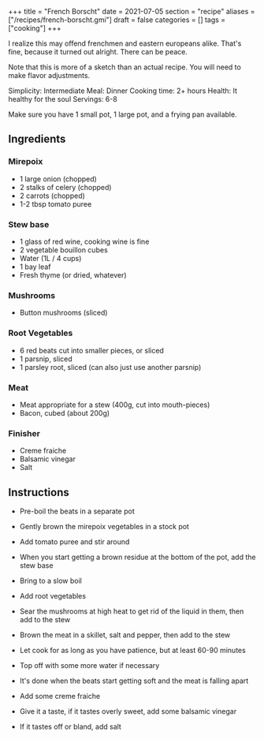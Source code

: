 +++
title = "French Borscht"
date = 2021-07-05
section = "recipe"
aliases = ["/recipes/french-borscht.gmi"]
draft = false
categories = []
tags = ["cooking"]
+++


I realize this may offend frenchmen and eastern europeans alike. That's fine, because it turned out alright. There can be peace.

Note that this is more of a sketch than an actual recipe. You will need to make flavor adjustments.

Simplicity: Intermediate
Meal: Dinner
Cooking time: 2+ hours
Health: It healthy for the soul
Servings: 6-8

Make sure you have 1 small pot, 1 large pot, and a frying pan available.

## Ingredients

### Mirepoix
* 1 large onion (chopped)
* 2 stalks of celery (chopped)
* 2 carrots (chopped)
* 1-2 tbsp tomato puree

### Stew base
* 1 glass of red wine, cooking wine is fine
* 2 vegetable bouillon cubes
* Water (1L / 4 cups)
* 1 bay leaf
* Fresh thyme (or dried, whatever)

### Mushrooms

* Button mushrooms (sliced)

### Root Vegetables
* 6 red beats cut into smaller pieces, or sliced
* 1 parsnip, sliced
* 1 parsley root, sliced (can also just use another parsnip)

### Meat
* Meat appropriate for a stew (400g, cut into mouth-pieces)
* Bacon, cubed (about 200g)

### Finisher

* Creme fraiche
* Balsamic vinegar
* Salt

## Instructions

* Pre-boil the beats in a separate pot

* Gently brown the mirepoix vegetables in a stock pot
* Add tomato puree and stir around
* When you start getting a brown residue at the bottom of the pot, add the stew base
* Bring to a slow boil

* Add root vegetables
* Sear the mushrooms at high heat to get rid of the liquid in them, then add to the stew
* Brown the meat in a skillet, salt and pepper, then add to the stew

* Let cook for as long as you have patience, but at least 60-90 minutes
* Top off with some more water if necessary
* It's done when the beats start getting soft and the meat is falling apart

* Add some creme fraiche

* Give it a taste, if it tastes overly sweet, add some balsamic vinegar
* If it tastes off or bland, add salt

